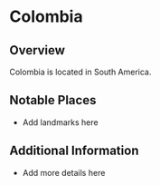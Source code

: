 # Colombia
## Overview
Colombia is located in South America.

## Notable Places
- Add landmarks here

## Additional Information
- Add more details here
